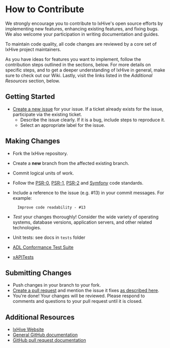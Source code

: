 # How to Contribute

We strongly encourage you to contribute to lxHive's open source efforts by implementing new features,
enhancing existing features, and fixing bugs. We also welcome your participation
in writing documentation and guides.

To maintain code quality, all code changes are reviewed by a core set of lxHive project
maintainers.

As you have ideas for features you want to implement, follow the contribution
steps outlined in the sections, below. For more details on specific steps, and
to get a deeper understanding of lxHive in general, make sure to check out our Wiki.
Lastly, visit the links listed in the *Additional Resources* section, below.

## Getting Started

* [Create a new issue](https://github.com/g3i/lxHive/issues/new) for your issue. If a ticket
already exists for the issue, participate via the existing ticket.
  * Describe the issue clearly. If it is a bug, include steps to reproduce it.
  * Select an appropriate label for the issue.

## Making Changes

* Fork the lxHive repository.
* Create a **new** branch from the affected existing branch.
* Commit logical units of work.
* Follow the [PSR-0](https://github.com/php-fig/fig-standards/blob/master/accepted/PSR-0.md),
[PSR-1](https://github.com/php-fig/fig-standards/blob/master/accepted/PSR-1-basic-coding-standard.md),
[PSR-2](https://github.com/php-fig/fig-standards/blob/master/accepted/PSR-2-coding-style-guide.md) and
[Symfony](http://symfony.com/doc/current/contributing/code/standards.html) code standards.
* Include a reference to the issue (e.g. #13) in your commit messages.
For example:

        Improve code readability - #13

* *Test* your changes thoroughly! Consider the wide variety of operating systems, database versions, application servers, and other related technologies.

* Unit tests: see docs in `tests` folder
* [ADL Conformance Test Suite](https://github.com/adlnet/lrs-conformance-test-suite)
* [xAPITests](https://github.com/sraka1/xAPITests)

## Submitting Changes

* Push changes in your branch to your fork.
* [Create a pull request](https://github.com/g3i/lxHive/compare) and mention the issue it fixes [as described here](https://github.com/blog/1506-closing-issues-via-pull-requests).
* You're done! Your changes will be reviewed. Please respond to comments and questions to your pull request until it is closed.

## Additional Resources

* [lxHive Website](http://www.lxhive.com/)
* [General GitHub documentation](http://help.github.com/)
* [GitHub pull request
documentation](http://help.github.com/send-pull-requests/)
